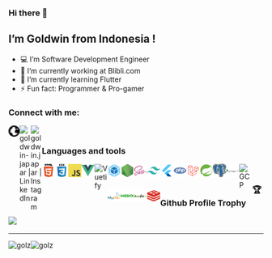 ### Hi there 👋

## I’m Goldwin from Indonesia !
- 💻 I’m Software Development Engineer
- 🔭 I’m currently working at Blibli.com
- 🌱 I’m currently learning Flutter
- ⚡ Fun fact: Programmer & Pro-gamer

### Connect with me:

[<img align="left" alt="goldwin.now.sh" width="22px" src="https://raw.githubusercontent.com/iconic/open-iconic/master/svg/globe.svg" />][website]
[<img align="left" alt="goldwin-japar | LinkedIn" width="22px" src="https://cdn.jsdelivr.net/npm/simple-icons@v3/icons/linkedin.svg" />][linkedin]
[<img align="left" alt="goldwin.japar | Instagram" width="22px" src="https://cdn.jsdelivr.net/npm/simple-icons@v3/icons/instagram.svg" />][instagram]

<br />

### Languages and tools
<img align='left' alt='HTML' width='26px' src='https://raw.githubusercontent.com/github/explore/80688e429a7d4ef2fca1e82350fe8e3517d3494d/topics/html/html.png' />
<img align='left' alt='CSS' width='26px' src='https://raw.githubusercontent.com/github/explore/80688e429a7d4ef2fca1e82350fe8e3517d3494d/topics/css/css.png' />
<img align='left' alt='JavaScript' width='26px' src='https://raw.githubusercontent.com/github/explore/80688e429a7d4ef2fca1e82350fe8e3517d3494d/topics/javascript/javascript.png' />
<img align='left' alt='Vue.js' width='26px' src='https://raw.githubusercontent.com/github/explore/80688e429a7d4ef2fca1e82350fe8e3517d3494d/topics/vue/vue.png' />
<img align='left' alt='Vuetify' width='26px' src="https://bestofjs.org/logos/vuetify.svg" />
<img align='left' alt='Webpack' width='26px' src="https://raw.githubusercontent.com/devicons/devicon/master/icons/webpack/webpack-original.svg" />
<img align='left' alt='Node.js' width='26px' src='https://raw.githubusercontent.com/github/explore/80688e429a7d4ef2fca1e82350fe8e3517d3494d/topics/nodejs/nodejs.png' />
<img align='left' alt='Sass' width='26px' src='https://raw.githubusercontent.com/github/explore/80688e429a7d4ef2fca1e82350fe8e3517d3494d/topics/sass/sass.png' />
<img align='left' alt='Tailwind' width='26px' src='https://raw.githubusercontent.com/devicons/devicon/master/icons/tailwindcss/tailwindcss-plain.svg' />
<img align="left" alt="Flutter" width="26px" src="https://raw.githubusercontent.com/github/explore/80688e429a7d4ef2fca1e82350fe8e3517d3494d/topics/flutter/flutter.png" />
<img align='left' alt='PHP' width='26px' src="https://raw.githubusercontent.com/devicons/devicon/master/icons/php/php-plain.svg" />
<img align='left' alt='Laravel' width='26px' src='https://raw.githubusercontent.com/github/explore/80688e429a7d4ef2fca1e82350fe8e3517d3494d/topics/laravel/laravel.png' />
<img align='left' alt='Spring Boot' width='26px' src='https://raw.githubusercontent.com/github/explore/80688e429a7d4ef2fca1e82350fe8e3517d3494d/topics/spring-boot/spring-boot.png' />
<img align='left' alt='PostgreSQL' width='26px' src='https://raw.githubusercontent.com/github/explore/80688e429a7d4ef2fca1e82350fe8e3517d3494d/topics/postgresql/postgresql.png' />
<img align='left' alt='MongoDB' width='26px' src='https://raw.githubusercontent.com/github/explore/80688e429a7d4ef2fca1e82350fe8e3517d3494d/topics/mongodb/mongodb.png' />
<img align='left' alt='GCP' width='26px' src='https://avatars0.githubusercontent.com/u/2810941?s=200&v=4' />
<img align='left' alt='MySQL' width='26px' src="https://raw.githubusercontent.com/devicons/devicon/master/icons/mysql/mysql-original-wordmark.svg" />
<img align='left' alt='nginx' width='26px' src="https://raw.githubusercontent.com/devicons/devicon/master/icons/nginx/nginx-original.svg" /> 
<img align='left' alt='Node.js' width='26px' src="https://raw.githubusercontent.com/devicons/devicon/master/icons/nodejs/nodejs-original-wordmark.svg" />
<img align='left' alt='Redis' width='26px' src="https://raw.githubusercontent.com/devicons/devicon/master/icons/redis/redis-plain.svg" />

<br />

### 🏆 Github Profile Trophy
<a href="https://github.com/ryo-ma/github-profile-trophy">
  <img width=800 src="https://github-profile-trophy.vercel.app/?username=golz&column=8&theme=gruvbox&no-frame=true"/>
</a>

---

<div>
  <img src="https://github-readme-stats.vercel.app/api/top-langs/?username=golz&layout=compact" alt="golz" />
  <img src="https://github-readme-stats.vercel.app/api?username=golz&show_icons=true" alt="golz" height="170" align="left" />
</div>

[website]: https://goldwin.now.sh
[instagram]: https://instagram.com/goldwin.japar
[linkedin]: https://www.linkedin.com/in/goldwin-japar
<!--
**golz/golz** is a ✨ _special_ ✨ repository because its `README.md` (this file) appears on your GitHub profile.

Here are some ideas to get you started:

- 🔭 I’m currently working on ...
- 🌱 I’m currently learning ...
- 👯 I’m looking to collaborate on ...
- 🤔 I’m looking for help with ...
- 💬 Ask me about ...
- 📫 How to reach me: ...
- 😄 Pronouns: ...
- ⚡ Fun fact: ...
-->

